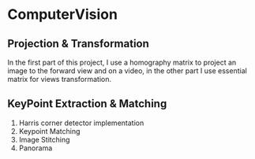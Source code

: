 # ComputerVision
## Projection & Transformation
In the first part of this project, I use a homography matrix to project an image to the forward view and on a video, in the other part I use essential matrix for views transformation.

## KeyPoint Extraction & Matching
1) Harris corner detector implementation 
2) Keypoint Matching
3) Image Stitching
4) Panorama
